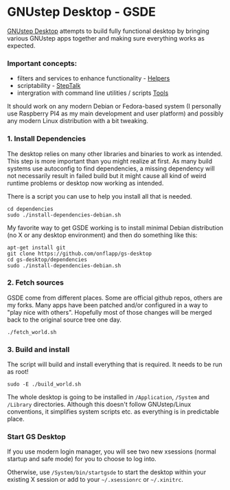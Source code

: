 # GNUstep Desktop - GSDE

[GNUstep Desktop](https://onflapp.github.io/gs-desktop/index.html) attempts to build fully functional desktop by bringing various GNUstep apps together and making sure everything works as expected.

### Important concepts:
- filters and services to enhance functionality - [Helpers](https://github.com/onflapp/gs-desktop/blob/main/Helpers/README.md)
- scriptability - [StepTalk](https://github.com/onflapp/libs-steptalk)
- intergration with command line utilities / scripts [Tools](https://github.com/onflapp/gs-desktop/tree/main/Applications/Tools)

It should work on any modern Debian or Fedora-based system (I personally use Raspberry PI4 as my main development and user platform) and possibly any modern Linux distribution with a bit tweaking.

### 1. Install Dependencies

The desktop relies on many other libraries and binaries to work as intended. This step is more important than you might realize at first. As many build systems use autoconfig to find dependencies, a missing dependency will not necessarily result in failed build but it might cause all kind of weird runtime problems or desktop now working as intended.

There is a script you can use to help you install all that is needed.

```
cd dependencies
sudo ./install-dependencies-debian.sh
```

My favorite way to get GSDE working is to install minimal Debian distribution (no X or any desktop environment) and then do something like this:

```
apt-get install git
git clone https://github.com/onflapp/gs-desktop
cd gs-desktop/dependencies
sudo ./install-dependencies-debian.sh
```

### 2. Fetch sources

GSDE come from different places. Some are official github repos, others are my forks. Many apps have been patched and/or configured in a way to "play nice with others". Hopefully most of those changes will be merged back
to the original source tree one day.

```
./fetch_world.sh
```

### 3. Build and install 

The script will build and install everything that is required. It needs to be run as root!

```
sudo -E ./build_world.sh
```

The whole desktop is going to be installed in `/Application`, `/System` and `/Library` directories. Although this doesn't follow GNUstep/Linux conventions, it simplifies system scripts etc. as everything is in predictable place.

### Start GS Desktop

If you use modern login manager, you will see two new xsessions (normal startup and safe mode) for you to choose to log into.

Otherwise, use `/System/bin/startgsde` to start the desktop within your existing X session or add to your `~/.xsessionrc` or `~/.xinitrc`.
